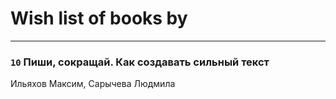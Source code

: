 # Wish list of books by [](https://www.facebook.com/profile.php?id=10156575429062828)
---

### `10` Пиши, сокращай. Как создавать сильный текст
Ильяхов Максим, Сарычева Людмила

